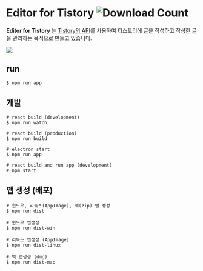 # Editor for Tistory ![Download Count][download_count]

[download_count]: https://img.shields.io/github/downloads/joostory/tistory-editor/total.svg

**Editor for Tistory** 는 [Tistory의 API](http://www.tistory.com/guide/api/oauth)를 사용하여 티스토리에 글을 작성하고 작성한 글을 관리하는 목적으로 만들고 있습니다.

![](https://joostory.github.io/tistory-editor/image/screenshot_mac.png)

## run

```
$ npm run app
```

## 개발

```
# react build (development)
$ npm run watch

# react build (production)
$ npm run build

# electron start
$ npm run app

# react build and run app (development)
# npm start
```

## 앱 생성 (배포)

```
# 윈도우, 리눅스(AppImage), 맥(zip) 앱 생성
$ npm run dist

# 윈도우 앱생성
$ npm run dist-win

# 리눅스 앱생성 (AppImage)
$ npm run dist-linux

# 맥 앱생성 (dmg)
$ npm run dist-mac
```
